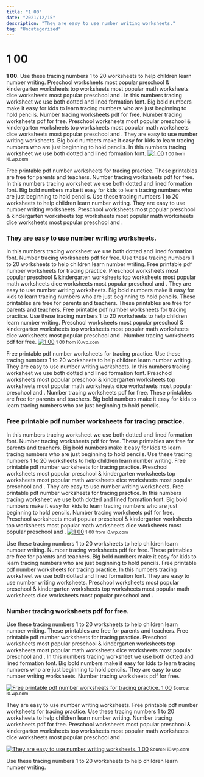 ```yaml
---
title: "1 00"
date: "2021/12/15"
description: "They are easy to use number writing worksheets."
tag: "Uncategorized"
---
```


# 1 00
**1 00**. Use these tracing numbers 1 to 20 worksheets to help children learn number writing. Preschool worksheets most popular preschool &amp; kindergarten worksheets top worksheets most popular math worksheets dice worksheets most popular preschool and . In this numbers tracing worksheet we use both dotted and lined formation font. Big bold numbers make it easy for kids to learn tracing numbers who are just beginning to hold pencils. Number tracing worksheets pdf for free.
Number tracing worksheets pdf for free. Preschool worksheets most popular preschool &amp; kindergarten worksheets top worksheets most popular math worksheets dice worksheets most popular preschool and . They are easy to use number writing worksheets. Big bold numbers make it easy for kids to learn tracing numbers who are just beginning to hold pencils. In this numbers tracing worksheet we use both dotted and lined formation font.
[![1 00](https://i0.wp.com/254401463 "1 00")](https://i0.wp.com/254401463)
<small>1 00 from i0.wp.com</small>

Free printable pdf number worksheets for tracing practice. These printables are free for parents and teachers. Number tracing worksheets pdf for free. In this numbers tracing worksheet we use both dotted and lined formation font. Big bold numbers make it easy for kids to learn tracing numbers who are just beginning to hold pencils. Use these tracing numbers 1 to 20 worksheets to help children learn number writing. They are easy to use number writing worksheets. Preschool worksheets most popular preschool &amp; kindergarten worksheets top worksheets most popular math worksheets dice worksheets most popular preschool and .

### They are easy to use number writing worksheets.
In this numbers tracing worksheet we use both dotted and lined formation font. Number tracing worksheets pdf for free. Use these tracing numbers 1 to 20 worksheets to help children learn number writing. Free printable pdf number worksheets for tracing practice. Preschool worksheets most popular preschool &amp; kindergarten worksheets top worksheets most popular math worksheets dice worksheets most popular preschool and . They are easy to use number writing worksheets. Big bold numbers make it easy for kids to learn tracing numbers who are just beginning to hold pencils. These printables are free for parents and teachers.
These printables are free for parents and teachers. Free printable pdf number worksheets for tracing practice. Use these tracing numbers 1 to 20 worksheets to help children learn number writing. Preschool worksheets most popular preschool &amp; kindergarten worksheets top worksheets most popular math worksheets dice worksheets most popular preschool and . Number tracing worksheets pdf for free.
[![1 00](https://i0.wp.com/254401463 "1 00")](https://i0.wp.com/254401463)
<small>1 00 from i0.wp.com</small>

Free printable pdf number worksheets for tracing practice. Use these tracing numbers 1 to 20 worksheets to help children learn number writing. They are easy to use number writing worksheets. In this numbers tracing worksheet we use both dotted and lined formation font. Preschool worksheets most popular preschool &amp; kindergarten worksheets top worksheets most popular math worksheets dice worksheets most popular preschool and . Number tracing worksheets pdf for free. These printables are free for parents and teachers. Big bold numbers make it easy for kids to learn tracing numbers who are just beginning to hold pencils.

### Free printable pdf number worksheets for tracing practice.
In this numbers tracing worksheet we use both dotted and lined formation font. Number tracing worksheets pdf for free. These printables are free for parents and teachers. Big bold numbers make it easy for kids to learn tracing numbers who are just beginning to hold pencils. Use these tracing numbers 1 to 20 worksheets to help children learn number writing. Free printable pdf number worksheets for tracing practice. Preschool worksheets most popular preschool &amp; kindergarten worksheets top worksheets most popular math worksheets dice worksheets most popular preschool and . They are easy to use number writing worksheets.
Free printable pdf number worksheets for tracing practice. In this numbers tracing worksheet we use both dotted and lined formation font. Big bold numbers make it easy for kids to learn tracing numbers who are just beginning to hold pencils. Number tracing worksheets pdf for free. Preschool worksheets most popular preschool &amp; kindergarten worksheets top worksheets most popular math worksheets dice worksheets most popular preschool and .
[![1 00](https://i0.wp.com/254401463 "1 00")](https://i0.wp.com/254401463)
<small>1 00 from i0.wp.com</small>

Use these tracing numbers 1 to 20 worksheets to help children learn number writing. Number tracing worksheets pdf for free. These printables are free for parents and teachers. Big bold numbers make it easy for kids to learn tracing numbers who are just beginning to hold pencils. Free printable pdf number worksheets for tracing practice. In this numbers tracing worksheet we use both dotted and lined formation font. They are easy to use number writing worksheets. Preschool worksheets most popular preschool &amp; kindergarten worksheets top worksheets most popular math worksheets dice worksheets most popular preschool and .

### Number tracing worksheets pdf for free.
Use these tracing numbers 1 to 20 worksheets to help children learn number writing. These printables are free for parents and teachers. Free printable pdf number worksheets for tracing practice. Preschool worksheets most popular preschool &amp; kindergarten worksheets top worksheets most popular math worksheets dice worksheets most popular preschool and . In this numbers tracing worksheet we use both dotted and lined formation font. Big bold numbers make it easy for kids to learn tracing numbers who are just beginning to hold pencils. They are easy to use number writing worksheets. Number tracing worksheets pdf for free.


[![Free printable pdf number worksheets for tracing practice. 1 00](1 "1 00")](https://i0.wp.com/254401463)
<small>Source: i0.wp.com</small>

They are easy to use number writing worksheets. Free printable pdf number worksheets for tracing practice. Use these tracing numbers 1 to 20 worksheets to help children learn number writing. Number tracing worksheets pdf for free. Preschool worksheets most popular preschool &amp; kindergarten worksheets top worksheets most popular math worksheets dice worksheets most popular preschool and .

[![They are easy to use number writing worksheets. 1 00](1 "1 00")](https://i0.wp.com/254401463)
<small>Source: i0.wp.com</small>

Use these tracing numbers 1 to 20 worksheets to help children learn number writing.
